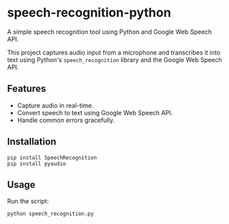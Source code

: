 # speech-recognition-python
A simple speech recognition tool using Python and Google Web Speech API.

This project captures audio input from a microphone and transcribes it into text using Python's `speech_recognition` library and the Google Web Speech API.

## Features
- Capture audio in real-time.
- Convert speech to text using Google Web Speech API.
- Handle common errors gracefully.

## Installation
```
pip install SpeechRecognition
pip install pyaudio
```

## Usage
Run the script:

```
python speech_recognition.py
```
